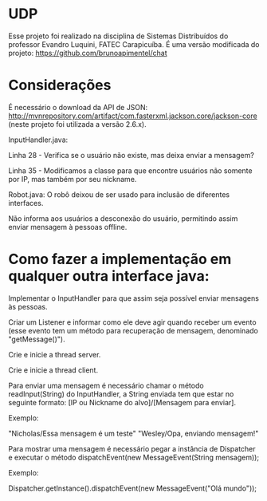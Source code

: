 # UDP

Esse projeto foi realizado na disciplina de Sistemas Distribuídos do professor Evandro Luquini, FATEC Carapicuíba. É uma versão modificada do projeto: https://github.com/brunoapimentel/chat

# Considerações

É necessário o download da API de JSON: http://mvnrepository.com/artifact/com.fasterxml.jackson.core/jackson-core
(neste projeto foi utilizada a versão 2.6.x).

InputHandler.java:

Linha 28 - Verifica se o usuário não existe, mas deixa enviar a mensagem?

Linha 35 - Modificamos a classe para que encontre usuários não somente por IP, mas também por seu nickname.

Robot.java: O robô deixou de ser usado para inclusão de diferentes interfaces.

Não informa aos usuários a desconexão do usuário, permitindo assim enviar mensagem à pessoas offline.

# Como fazer a implementação em qualquer outra interface java:

Implementar o InputHandler para que assim seja possível enviar mensagens às pessoas.

Criar um Listener e informar como ele deve agir quando receber um evento (esse evento tem um método para recuperação de mensagem, denominado "getMessage()").

Crie e inicie a thread server.

Crie e inicie a thread client.

Para enviar uma mensagem é necessário chamar o método readInput(String) do InputHandler, a String enviada tem que estar no seguinte formato: [IP ou Nickname do alvo]/[Mensagem para enviar].

Exemplo:

"Nicholas/Essa mensagem é um teste"
"Wesley/Opa, enviando mensagem!"

Para mostrar uma mensagem é necessário pegar a instância de Dispatcher e executar o método dispatchEvent(new MessageEvent(String mensagem));

Exemplo:

Dispatcher.getInstance().dispatchEvent(new MessageEvent("Olá mundo"));
